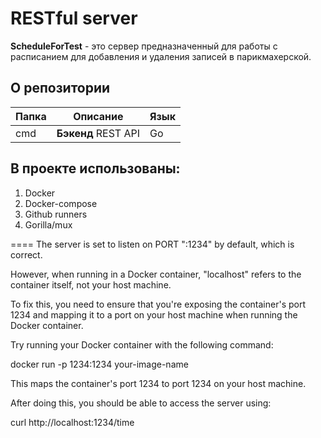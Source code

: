 # RESTful server

**ScheduleForTest** - это сервер предназначенный для работы с расписанием для добавления и удаления записей в парикмахерской.

## О репозитории

| Папка      | Описание                      | Язык  |
|------------|-------------------------------|-------|
| cmd        | **Бэкенд** REST API           | Go    |


## В проекте использованы:
1. Docker
2. Docker-compose
3. Github runners
4. Gorilla/mux



====
The server is set to listen on PORT ":1234" by default, which is correct.

However, when running in a Docker container, "localhost" refers to the container itself, not your host machine.

To fix this, you need to ensure that you're exposing the container's port 1234 and mapping it to a port on your host machine when running the Docker container.

Try running your Docker container with the following command:

docker run -p 1234:1234 your-image-name



This maps the container's port 1234 to port 1234 on your host machine.

After doing this, you should be able to access the server using:

curl http://localhost:1234/time
